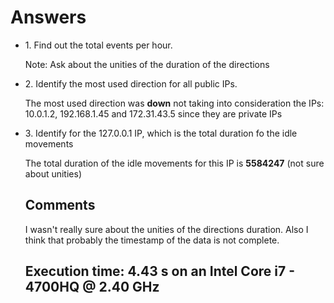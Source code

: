 <h1> Answers </h1>
<ul>
  <li>1. Find out the total events per hour.
     <p>Note: Ask about the unities of the duration of the directions</p>
  </li>
  <li>2. Identify the most used direction for all public IPs.
      <p>The most used direction was <strong>down</strong> not taking into consideration  the IPs:
      10.0.1.2, 192.168.1.45 and 172.31.43.5 since they are private IPs</p>
  </li>
  <li>3. Identify for the 127.0.0.1 IP, which is the total duration fo the idle movements
      <p>The total duration of the idle movements for this IP is <strong>5584247</strong> (not sure about unities)</p>
  </li>

<h2> Comments </h2>
I wasn't really sure about the unities of the directions duration. Also I think that probably the timestamp of the data is not complete.

## Execution time: 4.43 s on an Intel Core i7 - 4700HQ @ 2.40 GHz
